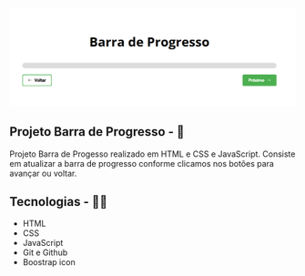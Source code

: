 <p>
  <img src="./github/progresso-thumb.png">
</p>

## Projeto Barra de Progresso - 💾
Projeto Barra de Progesso realizado em HTML e CSS e JavaScript. Consiste em atualizar a barra de progresso conforme clicamos nos botões para avançar ou voltar.

## Tecnologias - 👨‍💻
- HTML 
- CSS
- JavaScript
- Git e Github
- Boostrap icon
